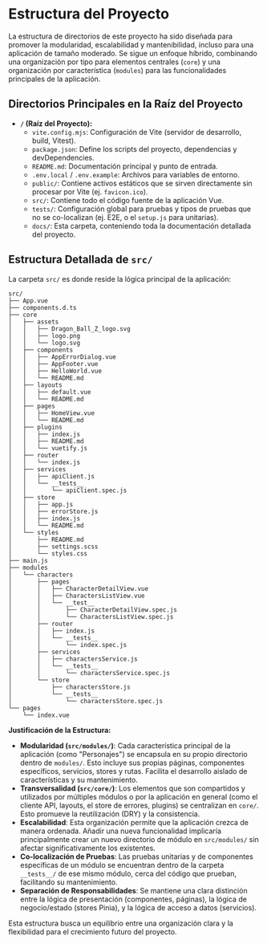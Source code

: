 # Estructura del Proyecto

La estructura de directorios de este proyecto ha sido diseñada para promover la modularidad, escalabilidad y mantenibilidad, incluso para una aplicación de tamaño moderado. Se sigue un enfoque híbrido, combinando una organización por tipo para elementos centrales (`core`) y una organización por característica (`modules`) para las funcionalidades principales de la aplicación.

## Directorios Principales en la Raíz del Proyecto

* **`/` (Raíz del Proyecto):**
    * `vite.config.mjs`: Configuración de Vite (servidor de desarrollo, build, Vitest).
    * `package.json`: Define los scripts del proyecto, dependencias y devDependencies.
    * `README.md`: Documentación principal y punto de entrada.
    * `.env.local` / `.env.example`: Archivos para variables de entorno.
    * `public/`: Contiene activos estáticos que se sirven directamente sin procesar por Vite (ej. `favicon.ico`).
    * `src/`: Contiene todo el código fuente de la aplicación Vue.
    * `tests/`: Configuración global para pruebas y tipos de pruebas que no se co-localizan (ej. E2E, o el `setup.js` para unitarias).
    * `docs/`: Esta carpeta, conteniendo toda la documentación detallada del proyecto.


## Estructura Detallada de `src/`

La carpeta `src/` es donde reside la lógica principal de la aplicación:

```plaintext
src/
├── App.vue
├── components.d.ts
├── core
│   ├── assets
│   │   ├── Dragon_Ball_Z_logo.svg
│   │   ├── logo.png
│   │   └── logo.svg
│   ├── components
│   │   ├── AppErrorDialog.vue
│   │   ├── AppFooter.vue
│   │   ├── HelloWorld.vue
│   │   └── README.md
│   ├── layouts
│   │   ├── default.vue
│   │   └── README.md
│   ├── pages
│   │   ├── HomeView.vue
│   │   └── README.md
│   ├── plugins
│   │   ├── index.js
│   │   ├── README.md
│   │   └── vuetify.js
│   ├── router
│   │   └── index.js
│   ├── services
│   │   ├── apiClient.js
│   │   └── __tests__
│   │       └── apiClient.spec.js
│   ├── store
│   │   ├── app.js
│   │   ├── errorStore.js
│   │   ├── index.js
│   │   └── README.md
│   └── styles
│       ├── README.md
│       ├── settings.scss
│       └── styles.css
├── main.js
├── modules
│   └── characters
│       ├── pages
│       │   ├── CharacterDetailView.vue
│       │   ├── CharactersListView.vue
│       │   └── __test__
│       │       ├── CharacterDetailView.spec.js
│       │       └── CharactersListView.spec.js
│       ├── router
│       │   ├── index.js
│       │   └── __tests__
│       │       └── index.spec.js
│       ├── services
│       │   ├── charactersService.js
│       │   └── __tests__
│       │       └── charactersService.spec.js
│       └── store
│           ├── charactersStore.js
│           └── __tests__
│               └── charactersStore.spec.js
└── pages
    └── index.vue
```





**Justificación de la Estructura:**

* **Modularidad (`src/modules/`)**: Cada característica principal de la aplicación (como "Personajes") se encapsula en su propio directorio dentro de `modules/`. Esto incluye sus propias páginas, componentes específicos, servicios, stores y rutas. Facilita el desarrollo aislado de características y su mantenimiento.
* **Transversalidad (`src/core/`)**: Los elementos que son compartidos y utilizados por múltiples módulos o por la aplicación en general (como el cliente API, layouts, el store de errores, plugins) se centralizan en `core/`. Esto promueve la reutilización (DRY) y la consistencia.
* **Escalabilidad**: Esta organización permite que la aplicación crezca de manera ordenada. Añadir una nueva funcionalidad implicaría principalmente crear un nuevo directorio de módulo en `src/modules/` sin afectar significativamente los existentes.
* **Co-localización de Pruebas**: Las pruebas unitarias y de componentes específicas de un módulo se encuentran dentro de la carpeta `__tests__/` de ese mismo módulo, cerca del código que prueban, facilitando su mantenimiento.
* **Separación de Responsabilidades**: Se mantiene una clara distinción entre la lógica de presentación (componentes, páginas), la lógica de negocio/estado (stores Pinia), y la lógica de acceso a datos (servicios).

Esta estructura busca un equilibrio entre una organización clara y la flexibilidad para el crecimiento futuro del proyecto.
